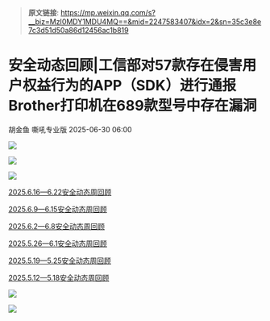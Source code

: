 > **原文链接**: https://mp.weixin.qq.com/s?__biz=MzI0MDY1MDU4MQ==&mid=2247583407&idx=2&sn=35c3e8e7c3d51d50a86d12456ac1b819

#  安全动态回顾|工信部对57款存在侵害用户权益行为的APP（SDK）进行通报 Brother打印机在689款型号中存在漏洞  
胡金鱼  嘶吼专业版   2025-06-30 06:00  
  
![](https://mmbiz.qpic.cn/mmbiz_gif/wpkib3J60o297rwgIksvLibPOwR24tqI8dGRUah80YoBLjTBJgws2n0ibdvfvv3CCm0MIOHTAgKicmOB4UHUJ1hH5g/640?wx_fmt=gif "")  
  
![](https://mmbiz.qpic.cn/sz_mmbiz_jpg/wpkib3J60o28YmPK73u1jicbBHkFemWSKE8DZSLb6mgzvapqoU7gEYyNwcf5k1GBkCRnUFlhzyzeVc12PYOlzAWg/640?wx_fmt=jpeg&from=appmsg "")  
  
  
![](https://mmbiz.qpic.cn/sz_mmbiz_png/wpkib3J60o28aFfuZruyyNsXXFicoZZDSFMtP1joY4aUw7jx32FUd26h9RwhDuQFk7m7Z0cH4ww6gvqLktib4wUWA/640?wx_fmt=png&from=appmsg "")  
  
  
[2025.6.16—6.22安全动态周回顾](https://mp.weixin.qq.com/s?__biz=MzI0MDY1MDU4MQ==&mid=2247583193&idx=3&sn=9bbd9ea2b15803b9ae7b782c18b6e83c&scene=21#wechat_redirect)  
  
  
  
[2025.6.9—6.15安全动态周回顾](https://mp.weixin.qq.com/s?__biz=MzI0MDY1MDU4MQ==&mid=2247582888&idx=2&sn=29d6e96277b041d88e3d273ca73f3b6c&scene=21#wechat_redirect)  
  
  
  
  
  
[2025.6.2—6.8安全动态周回顾](https://mp.weixin.qq.com/s?__biz=MzI0MDY1MDU4MQ==&mid=2247582779&idx=2&sn=c9722694716c1aafcf7dfaff6edaf5a3&scene=21#wechat_redirect)  
  
  
  
[2025.5.26—6.1安全动态周回顾](https://mp.weixin.qq.com/s?__biz=MzI0MDY1MDU4MQ==&mid=2247582645&idx=2&sn=1afdfd16ea3f0056aa1ca3c16b67a88f&scene=21#wechat_redirect)  
  
  
  
[2025.5.19—5.25安全动态周回顾](https://mp.weixin.qq.com/s?__biz=MzI0MDY1MDU4MQ==&mid=2247582480&idx=2&sn=c97eca402f0c3224c4835cefe5ffaf84&scene=21#wechat_redirect)  
  
  
  
[2025.5.12—5.18安全动态周回顾](https://mp.weixin.qq.com/s?__biz=MzI0MDY1MDU4MQ==&mid=2247582421&idx=2&sn=4d652cfed9e7b0c3f05bb935d717f71f&scene=21#wechat_redirect)  
  
  
![](https://mmbiz.qpic.cn/mmbiz_png/wpkib3J60o287jwk8LWD9icmgWlahS21WBibH0Iz3x2kLShrmHpicmyoLLZjhkG6s61yDMgXpJ74WhrDYlWupFxzKg/640?wx_fmt=png "")  
  
![](https://mmbiz.qpic.cn/sz_mmbiz_png/wpkib3J60o2icEjy5ZrpCcgr4BicXicPv08DSsrgibDcJQpvwkZoO4OqdIpJNhj6TO5xV0ic0AnVf7f2kcPnNevQlTtQ/640?wx_fmt=png "")  
  

